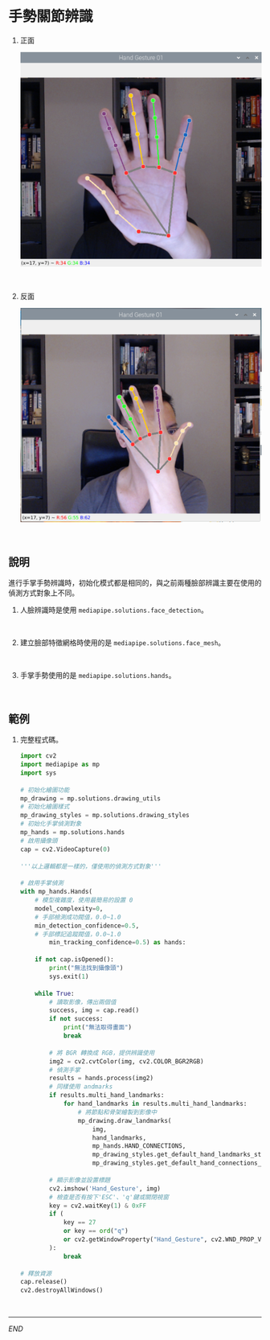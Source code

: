 # 手勢關節辨識

1. 正面

    ![](images/img_02.png)

<br>

2. 反面

    ![](images/img_01.png)

<br>

## 說明

進行手掌手勢辨識時，初始化模式都是相同的，與之前兩種臉部辨識主要在使用的偵測方式對象上不同。

1. 人臉辨識時是使用 `mediapipe.solutions.face_detection`。

<br>

2. 建立臉部特徵網格時使用的是 `mediapipe.solutions.face_mesh`。

<br>

3. 手掌手勢使用的是 `mediapipe.solutions.hands`。

<br>

## 範例

1. 完整程式碼。

    ```python
    import cv2
    import mediapipe as mp
    import sys

    # 初始化繪圖功能
    mp_drawing = mp.solutions.drawing_utils
    # 初始化繪圖樣式
    mp_drawing_styles = mp.solutions.drawing_styles
    # 初始化手掌偵測對象
    mp_hands = mp.solutions.hands
    # 啟用攝像頭
    cap = cv2.VideoCapture(0)

    '''以上邏輯都是一樣的，僅使用的偵測方式對象'''

    # 啟用手掌偵測
    with mp_hands.Hands(
        # 模型複雜度，使用最簡易的設置 0
        model_complexity=0,
        # 手部檢測成功閥值，0.0~1.0
        min_detection_confidence=0.5,
        # 手部標記追蹤閥值，0.0~1.0
            min_tracking_confidence=0.5) as hands:

        if not cap.isOpened():
            print("無法找到攝像頭")
            sys.exit(1)

        while True:
            # 讀取影像，傳出兩個值
            success, img = cap.read()
            if not success:
                print("無法取得畫面")
                break

            # 將 BGR 轉換成 RGB，提供辨識使用
            img2 = cv2.cvtColor(img, cv2.COLOR_BGR2RGB)
            # 偵測手掌
            results = hands.process(img2)
            # 同樣使用 andmarks
            if results.multi_hand_landmarks:
                for hand_landmarks in results.multi_hand_landmarks:
                    # 將節點和骨架繪製到影像中
                    mp_drawing.draw_landmarks(
                        img,
                        hand_landmarks,
                        mp_hands.HAND_CONNECTIONS,
                        mp_drawing_styles.get_default_hand_landmarks_style(),
                        mp_drawing_styles.get_default_hand_connections_style())

            # 顯示影像並設置標題
            cv2.imshow('Hand_Gesture', img)
            # 檢查是否有按下'ESC'、'q'鍵或關閉視窗
            key = cv2.waitKey(1) & 0xFF
            if (
                key == 27
                or key == ord("q")
                or cv2.getWindowProperty("Hand_Gesture", cv2.WND_PROP_VISIBLE) < 1
            ):
                break

    # 釋放資源
    cap.release()
    cv2.destroyAllWindows()

    ```

<br>

---

_END_